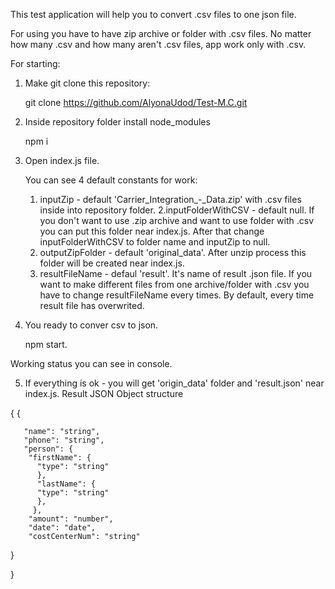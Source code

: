 
This test application will help you to convert .csv files to one json file.

For using you have to have zip archive or folder with .csv files. 
No matter how many .csv and how many aren't .csv files, app work only with .csv.

For starting:

1. Make git clone this repository: 

      git clone https://github.com/AlyonaUdod/Test-M.C.git

2. Inside repository folder install node_modules 

      npm i


3. Open index.js file. 

   You can see 4 default constants for work: 
   
   1. inputZip - default 'Carrier_Integration_-_Data.zip' with .csv files inside into repository folder.
   2.inputFolderWithCSV - default null. If you don't want to use .zip archive and want to use folder with .csv you can put this folder near index.js. After that change inputFolderWithCSV to folder name and inputZip to null.
   3. outputZipFolder - default 'original_data'. After unzip process this folder will be created near index.js. 
   4. resultFileName - defaul 'result'. It's name of result .json file. If you want to make different files from one archive/folder with .csv you have to change resultFileName every times. By default, every time result file has overwrited. 

4. You ready to conver csv to json.

      npm start.
  
  Working status you can see in console.
  
5. If everything is ok - you will get 'origin_data' folder and 'result.json' near index.js. 
  Result JSON Object structure 
 
 {
   {
   
       "name": "string", 
       "phone": "string", 
       "person": {  
        "firstName": {   
          "type": "string"  
          },  
          "lastName": {   
          "type": "string" 
          }, 
         }, 
        "amount": "number", 
        "date": "date", 
        "costCenterNum": "string"
        
   }

}
